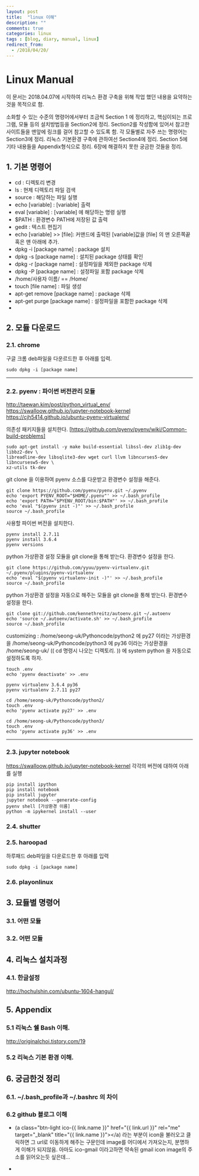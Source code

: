 ```yaml
---
layout: post
title:  "linux 이해"
description: ""
comments: true
categories: linux
tags : [blog, diary, manual, linux]
redirect_from:
  - /2018/04/20/
---
```



# Linux Manual

이 문서는 2018.04.07에 시작하여 리눅스 환경 구축을 위해 작업 했던 내용을 요약하는 것을 목적으로 함.

소화할 수 있는 수준의 명령어에서부터 조금씩 Section 1 에 정리하고, 핵심이되는 프로그램, 모듈 등의 설치방법등을 Section2에 정리. Section2를 작성함에 있어서 참고한 사이트들을 맨앞에 링크를 걸어 참고할 수 있도록 함. 각 모듈별로 자주 쓰는 명령어는 Section3에 정리. 리눅스 기본환경 구축에 관하여선 Section4에 정리. Section 5에 기타 내용들을 Appendix형식으로 정리. 6장에 해결하지 못한 궁금한 것들을 정리.



## 1. 기본 명령어

- cd : 디렉토리 변경
- ls : 현제 디렉토리 파일 검색
- source : 해당하는 파일 실행
- echo [variable] : [variable] 출력
- eval [variable] : [variable] 에 해당하는 명령 실행
- $PATH : 환경변수 PATH에 저장된 값 출력
- gedit : 텍스트 편집기
- echo [variable] >> [file]: 커맨드에 출력된 [variable]값을 [file] 의 맨 오른쪽끝 혹은 맨 아래에 추가.
- dpkg -i [package name] : package 설치
- dpkg -s [package name] : 설치된 package 상태를 확인
- dpkg -r [package name] : 설정파일을 제외한 package 삭제
- dpkg -P [package name] : 설정파일 포함 package 삭제
- /home/사용자 이름/ == /Home/
- touch [file name] : 파일 생성
- apt-get remove [package name] : package 삭제
- apt-get purge [package name] : 설정파일을 포함한 package 삭제
-



## 2. 모듈 다운로드

### 2.1. chrome
구글 크롬 deb파일을 다운르드한 후 아래를 입력.
```
sudo dpkg -i [package name]
```

___
### 2.2. pyenv : 파이썬 버전관리 모듈

http://taewan.kim/post/python_virtual_env/
https://swalloow.github.io/jupyter-notebook-kernel
https://cjh5414.github.io/ubuntu-pyenv-virtualenv/

의존성 패키지들을 설치한다. [https://github.com/pyenv/pyenv/wiki/Common-build-problems]

```
sudo apt-get install -y make build-essential libssl-dev zlib1g-dev libbz2-dev \
libreadline-dev libsqlite3-dev wget curl llvm libncurses5-dev libncursesw5-dev \
xz-utils tk-dev
```


git clone 을 이용하여 pyenv 소스를 다운받고 환경변수 설정을 해준다.
```
git clone https://github.com/pyenv/pyenv.git ~/.pyenv
echo 'export PYENV_ROOT="$HOME/.pyenv"' >> ~/.bash_profile
echo 'export PATH="$PYENV_ROOT/bin:$PATH"' >> ~/.bash_profile
echo 'eval "$(pyenv init -)"' >> ~/.bash_profile
source ~/.bash_profile
```

사용할 파이썬 버전을 설치한다.
```
pyenv install 2.7.11
pyenv install 3.6.4
pyenv versions
```

python 가상환경 설정 모듈을 git clone을 통해 받는다. 환경변수 설정을 한다.
```
git clone https://github.com/yyuu/pyenv-virtualenv.git ~/.pyenv/plugins/pyenv-virtualenv
echo 'eval "$(pyenv virtualenv-init -)"' >> ~/.bash_profile
source ~/.bash_profile
```


python 가상환경 설정을 자동으로 해주는 모듈을 git clone을 통해 받는다. 환경변수 설정을 한다.
```
git clone git://github.com/kennethreitz/autoenv.git ~/.autoenv
echo 'source ~/.autoenv/activate.sh' >> ~/.bash_profile
source ~/.bash_profile
```

customizing :
/home/seong-uk/Pythoncode/python2 에 py27 이라는 가상환경을
/home/seong-uk/Pythoncode/python3 에 py36 이라는 가상환경을
/home/seong-uk/ (( cd 명령시 나오는 디렉토리. )) 에 system python 을 자동으로 설정하도록 하자.
```
touch .env
echo 'pyenv deactivate' >> .env

pyenv virtualenv 3.6.4 py36
pyenv virtualenv 2.7.11 py27

cd /home/seong-uk/Pythoncode/python2/
touch .env
echo 'pyenv activate py27' >> .env

cd /home/seong-uk/Pythoncode/python3/
touch .env
echo 'pyenv activate py36' >> .env

```

___

### 2.3. jupyter notebook
https://swalloow.github.io/jupyter-notebook-kernel
각각의 버전에 대하여 아래를 실행
```
pip install ipython
pip install notebook
pip install jupyter
jupyter notebook --generate-config
pyenv shell [가상환경 이름]
python -m ipykernel install --user
```


### 2.4. shutter
### 2.5. haroopad
하루패드 deb파일을 다운로드한 후 아래를 입력
```
sudo dpkg -i [package name]
```
### 2.6. playonlinux


## 3. 묘듈별 명령어
### 3.1. 어떤 모듈
### 3.2. 어떤 모듈


## 4. 리눅스 설치과정

### 4.1. 한글설정
http://hochulshin.com/ubuntu-1604-hangul/


## 5. Appendix
### 5.1 리눅스 쉘 Bash 이해.
http://originalchoi.tistory.com/19

### 5.2 리눅스 기본 환경 이해.



## 6. 궁금한것 정리

### 6.1.	~/.bash_profile과 ~/.bashrc 의 차이
### 6.2 github 블로그 이해

- (a class="btn-light ico-{{ link.name }}" href="{{ link.url }}" rel="me" target="_blank" title="{{ link.name }}"></a) 라는 부분이 icon을 불러오고 클릭하면 그 url로 이동하게 해주는 구문인데 image를 어디에서 가져오는지, 분명하게 이해가 되지않음. 아마도 ico-gmail 이라고하면 약속된 gmail icon image의 주소를 읽어오는듯 싶은데...

-
